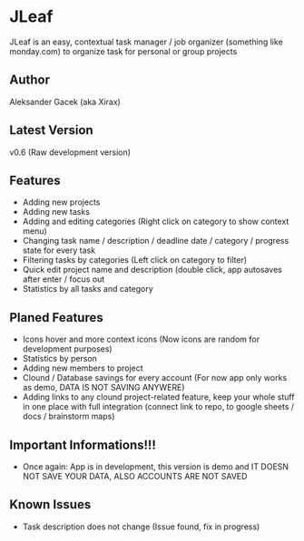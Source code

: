 # JLeaf
JLeaf is an easy, contextual task manager / job organizer (something like monday.com) to organize task for personal or group projects

## Author
Aleksander Gacek (aka Xirax)

## Latest Version
v0.6 (Raw development version)

## Features
- Adding new projects
- Adding new tasks
- Adding and editing categories (Right click on category to show context menu)
- Changing task name / description / deadline date / category / progress state for every task
- Filtering tasks by categories (Left click on category to filter)
- Quick edit project name and description (double click, app autosaves after enter / focus out
- Statistics by all tasks and category

## Planed Features
- Icons hover and more context icons (Now icons are random for development purposes)
- Statistics by person
- Adding new members to project
- Clound / Database savings for every account (For now app only works as demo, DATA IS NOT SAVING ANYWERE)
- Adding links to any clound project-related feature, keep your whole stuff in one place with full integration (connect link to repo, to google sheets / docs / brainstorm maps)

## Important Informations!!!
- Once again: App is in development, this version is demo and IT DOESN NOT SAVE YOUR DATA, ALSO ACCOUNTS ARE NOT SAVED

## Known Issues
- Task description does not change (Issue found, fix in progress)
